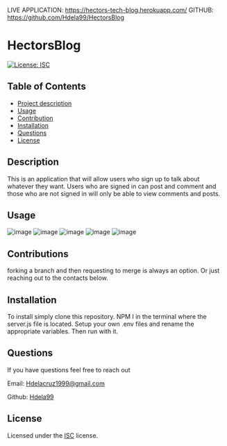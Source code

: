 LIVE APPLICATION: https://hectors-tech-blog.herokuapp.com/
GITHUB: https://github.com/Hdela99/HectorsBlog 

# HectorsBlog

[![License: ISC](https://img.shields.io/badge/License-ISC-blue.svg)](https://opensource.org/licenses/ISC)

## Table of Contents
- [Project description](#Description)
- [Usage](#Usage)
- [Contribution](#Contribution)
- [Installation](#Installation)
- [Questions](#Questions)
- [License](#License)

## Description
This is an application that will allow users who sign up to talk about whatever they want. Users who are signed in can post and comment and those who are not signed in will only be able to view comments and posts. 

## Usage
![image](https://user-images.githubusercontent.com/105886672/191865391-df163e5e-2a7f-4d84-b6e1-1b916aa81798.png)
![image](https://user-images.githubusercontent.com/105886672/191865459-3a9eb5c3-65b2-488f-a17f-85a748a48446.png)
![image](https://user-images.githubusercontent.com/105886672/191865478-f14c3b1a-86a4-4eeb-90e5-67919db029a7.png)
![image](https://user-images.githubusercontent.com/105886672/191865438-377bde69-3563-441c-896a-ac8db5905ef3.png)
![image](https://user-images.githubusercontent.com/105886672/191865524-7d9bd4c4-22ef-40e7-aa8a-834bb3e2ea7a.png)


## Contributions
forking a branch and then requesting to merge is always an option. Or just reaching out to the contacts below.

## Installation
To install simply clone this repository. NPM I in the terminal where the server.js file is located. Setup your own .env files and rename the appropriate variables. Then run with it. 

## Questions
If you have questions feel free to reach out

Email: [Hdelacruz1999@gmail.com](Hdelacruz1999@gmail.com) 

Github: [Hdela99](Hdela99)

## License
Licensed under the [ISC](https://choosealicense.com/licenses/isc/) license.
  
